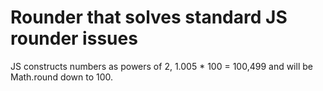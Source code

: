 # Rounder that solves standard JS rounder issues

JS constructs numbers as powers of 2, 1.005 * 100 = 100,499 and will be Math.round down to 100.
